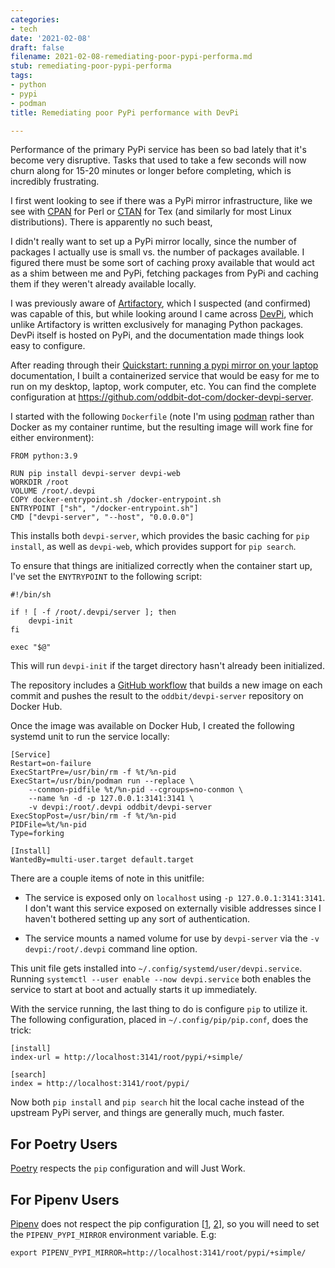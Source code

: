 ```yaml
---
categories:
- tech
date: '2021-02-08'
draft: false
filename: 2021-02-08-remediating-poor-pypi-performa.md
stub: remediating-poor-pypi-performa
tags:
- python
- pypi
- podman
title: Remediating poor PyPi performance with DevPi

---
```


Performance of the primary PyPi service has been so bad lately that
it's become very disruptive. Tasks that used to take a few seconds
will now churn along for 15-20 minutes or longer before completing,
which is incredibly frustrating.

I first went looking to see if there was a PyPi mirror infrastructure,
like we see with [CPAN][] for Perl or [CTAN][] for Tex (and similarly
for most Linux distributions).  There is apparently no such beast,

[cpan]: https://www.cpan.org/
[ctan]: https://ctan.org/

I didn't really want to set up a PyPi mirror locally, since the number
of packages I actually use is small vs. the number of packages
available. I figured there must be some sort of caching proxy
available that would act as a shim between me and PyPi, fetching
packages from PyPi and caching them if they weren't already available
locally.

I was previously aware of [Artifactory][], which I suspected (and
confirmed) was capable of this, but while looking around I came across
[DevPi][], which unlike Artifactory is written exclusively for
managing Python packages. DevPi itself is hosted on PyPi, and the
documentation made things look easy to configure.

[artifactory]: https://www.jfrog.com/confluence/display/JFROG/PyPI+Repositories
[devpi]: https://www.devpi.net/

After reading through their [Quickstart: running a pypi mirror on your
laptop][qs] documentation, I built a containerized service that would
be easy for me to run on my desktop, laptop, work computer, etc. You
can find the complete configuration at
https://github.com/oddbit-dot-com/docker-devpi-server.

[qs]: https://devpi.net/docs/devpi/devpi/stable/+doc/quickstart-pypimirror.html

I started with the following `Dockerfile` (note I'm using
[podman][] rather than Docker as my container runtime, but the
resulting image will work fine for either environment):

[podman]: https://podman.io/

```
FROM python:3.9

RUN pip install devpi-server devpi-web
WORKDIR /root
VOLUME /root/.devpi
COPY docker-entrypoint.sh /docker-entrypoint.sh
ENTRYPOINT ["sh", "/docker-entrypoint.sh"]
CMD ["devpi-server", "--host", "0.0.0.0"]
```

This installs both `devpi-server`, which provides the basic caching
for `pip install`, as well as `devpi-web`, which provides support for
`pip search`.

To ensure that things are initialized correctly when the container
start up, I've set the `ENYTRYPOINT` to the following script:

```
#!/bin/sh

if ! [ -f /root/.devpi/server ]; then
	devpi-init
fi

exec "$@"
```

This will run `devpi-init` if the target directory hasn't already been
initialized.

The repository includes a [GitHub workflow][] that builds a new image on each commit
and pushes the result to the `oddbit/devpi-server` repository on
Docker Hub.

[github workflow]: https://github.com/oddbit-dot-com/docker-devpi-server/blob/master/.github/workflows/build_docker_image.yml

Once the image was available on Docker Hub, I created the following
systemd unit to run the service locally:


```
[Service]
Restart=on-failure
ExecStartPre=/usr/bin/rm -f %t/%n-pid
ExecStart=/usr/bin/podman run --replace \
	--conmon-pidfile %t/%n-pid --cgroups=no-conmon \
	--name %n -d -p 127.0.0.1:3141:3141 \
	-v devpi:/root/.devpi oddbit/devpi-server
ExecStopPost=/usr/bin/rm -f %t/%n-pid
PIDFile=%t/%n-pid
Type=forking

[Install]
WantedBy=multi-user.target default.target
```

There are a couple items of note in this unitfile:

- The service is exposed only on `localhost` using `-p
  127.0.0.1:3141:3141`. I don't want this service exposed on
  externally visible addresses since I haven't bothered setting up any
  sort of authentication.

- The service mounts a named volume for use by `devpi-server` via the
  `-v devpi:/root/.devpi` command line option.

This unit file gets installed into
`~/.config/systemd/user/devpi.service`.  Running `systemctl --user
enable --now devpi.service` both enables the service to start at boot
and actually starts it up immediately.

With the service running, the last thing to do is configure `pip` to
utilize it. The following configuration, placed in
`~/.config/pip/pip.conf`, does the trick:


```
[install]
index-url = http://localhost:3141/root/pypi/+simple/

[search]
index = http://localhost:3141/root/pypi/
```

Now both `pip install` and `pip search` hit the local cache instead of
the upstream PyPi server, and things are generally much, much faster.

## For Poetry Users

[Poetry][] respects the `pip` configuration and will Just Work.

[poetry]: https://python-poetry.org/

## For Pipenv Users

[Pipenv][] does not respect the pip configuration [[1][nopip1],
[2][nopip2]], so you will
need to set the `PIPENV_PYPI_MIRROR` environment variable. E.g:

```
export PIPENV_PYPI_MIRROR=http://localhost:3141/root/pypi/+simple/
```

[pipenv]: https://github.com/pypa/pipenv
[nopip1]: https://github.com/pypa/pipenv/issues/1451
[nopip2]: https://github.com/pypa/pipenv/issues/2075
